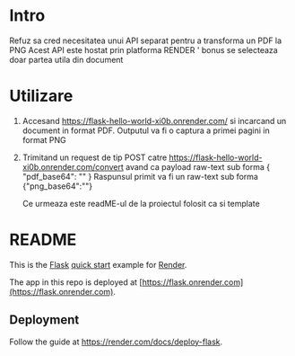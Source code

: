 # Intro
Refuz sa cred necesitatea unui API separat pentru a transforma un PDF la PNG
Acest API este hostat prin platforma RENDER
' bonus se selecteaza doar partea utila din document
# Utilizare
1. Accesand https://flask-hello-world-xi0b.onrender.com/ si incarcand un document in format PDF. Outputul va fi o captura a primei pagini in format PNG
2. Trimitand un request de tip POST catre https://flask-hello-world-xi0b.onrender.com/convert avand ca payload raw-text sub forma
   { "pdf_base64": "<fisier PDF encoded as base64>" }
Raspunsul primit va fi un raw-text sub forma
  {"png_base64":"<fisier PNG encoded as base64>"}

   Ce urmeaza este readME-ul de la proiectul folosit ca si template

# README

This is the [Flask](http://flask.pocoo.org/) [quick start](http://flask.pocoo.org/docs/1.0/quickstart/#a-minimal-application) example for [Render](https://render.com).

The app in this repo is deployed at [https://flask.onrender.com](https://flask.onrender.com).

## Deployment

Follow the guide at https://render.com/docs/deploy-flask.


